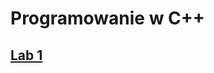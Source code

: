 # Programowanie w C++

## [Lab 1](https://github.com/MichalKrogulecki/WSB/tree/master/Programowanie%20w%20C%2B%2B/Lab1)
